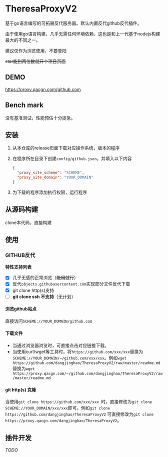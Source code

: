 # TheresaProxyV2

基于go语言编写的可拓展反代服务器。默认内置反代github反代插件。

由于使用go语言构建，几乎无需任何环境依赖，这也是和上一代基于nodejs构建最大的不同之一。

建议仅作为浏览使用，不要登陆

~~star能到两位数就开个项目页面~~

## DEMO

https://proxy.qacgn.com/github.com

## Bench mark

没有基准测试，性能预估十分捉急。

## 安装

1. 从本仓库的release页面下载对应操作系统，版本的程序

2. 在程序所在目录下创建`config/github.json`，并填入以下内容

   ```json
   {
     "proxy_site_scheme": "SCHEME",
     "proxy_site_domain": "YOUR_DOMAIN"
   }
   ```

3. 为下载的程序添加执行权限，运行程序

## 从源码构建

clone本代码，直接构建

## 使用

### GITHUB反代

**特性支持列表**

- [x] 几乎无感的正常浏览（~~能用就行~~）
- [x] 反代`objects.githubusercontent.com`实现部分文件反代下载
- [x] git clone http(s)支持
- [ ] **git clone ssh 不支持**（无计划）

#### 浏览github站点

直接访问`SCHEME://YOUR_DOMAIN/github.com`

#### 下载文件

- 当通过浏览器浏览时，可直接点击对应链接下载。
- 当使用curl/wget等工具时，将`https://github.com/xxx/xxx`替换为`SCHEME://YOUR_DOMAIN/~/github.com/xxx/xxx`。例如`wget https://github.com/dangjinghao/TheresaProxyV2/raw/master/readme.md`替换为`wget https://proxy.qacgn.com/~/github.com/dangjinghao/TheresaProxyV2/raw/master/readme.md`

#### git http(s) 克隆

当使用`git clone https://github.com/xxx/xxx `时，直接修改为`git clone SCHEME://YOUR_DOMAIN/xxx/xxx`即可。例如`git clone https://github.com/dangjinghao/TheresaProxyV2` 可直接修改为`git clone https://proxy.qacgn.com/dangjinghao/TheresaProxyV2`。

## 插件开发

*TODO*
